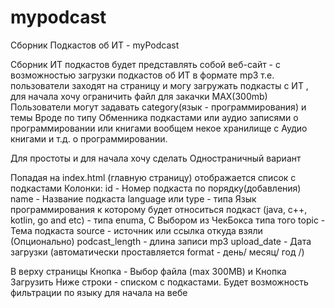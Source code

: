 # mypodcast
Сборник Подкастов об ИТ - myPodcast

Сборник ИТ подкастов будет представлять собой  веб-сайт - с возможностью загрузки подкастов об ИТ в формате mp3
т.е. пользователи заходят на страницу и могу загружать подкасты с ИТ , для начала хочу ограничить файл для закачки MAX(300mb)
Пользователи могут задавать category(язык - программирования) и темы
Вроде по типу Обменника подкастами или аудио записями о программировании или книгами вообщем некое хранилище с Аудио книгами и т.д. о программировании.

Для простоты и для начала хочу сделать Одностраничный вариант

Попадая на index.html  (главную страницу) отображается список с подкастами
Колонки:
id - Номер подкаста по порядку(добавления)
name - Название подкаста
language или type - типа Язык программирования к которому будет относиться подкаст (java, c++, kotlin, go and etc) - типа enuma, С Выбором из ЧекБокса типа того
topic - Тема подкаста
source - источник или ссылка откуда взяли (Опционально)
podcast_length - длина записи mp3
upload_date - Дата загрузки (автоматически проставляется format - день/ месяц/ год /)


В верху страницы Кнопка - Выбор файла (max 300MB)  и Кнопка Загрузить
Ниже строки - списком с подкастами.
Будет возможность фильтрации по языку для начала на вебе

